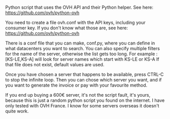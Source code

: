 Python script that uses the OVH API and their Python helper. See here: https://github.com/ovh/python-ovh

You need to create a file ovh.conf with the API keys, including your consumer key.
If you don't know what those are, see here: https://github.com/ovh/python-ovh

There is a conf file that you can make, conf.py, where you can define in what datacenters you want to search.
You can also specify multiple filters for the name of the server, otherwise the list gets too long.
For example : [KS-LE,KS-A] will look for server names which start with KS-LE or KS-A
If that file does not exist, default values are used.

Once you have chosen a server that happens to be available, press CTRL-C to stop the infinite loop.
Then you can chose which server you want, and if you want to generate the invoice or pay with your favourite method.

If you end up buying a 600€ server, it's not the script fault, it's yours, because this is just a random python script you found on the internet.
I have only tested with OVH France. I know for some servers overseas it doesn't quite work.

